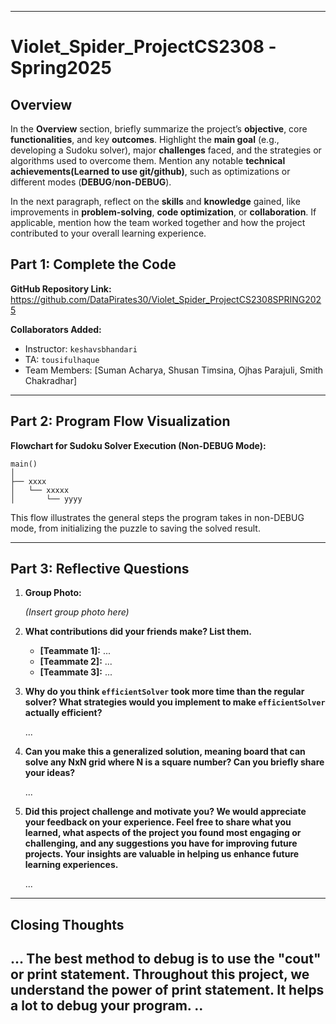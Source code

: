 
---

# Violet_Spider_ProjectCS2308 -Spring2025

## Overview

In the **Overview** section, briefly summarize the project’s **objective**, core **functionalities**, and key **outcomes**. Highlight the **main goal** (e.g., developing a Sudoku solver), major **challenges** faced, and the strategies or algorithms used to overcome them. Mention any notable **technical achievements(Learned to use git/github)**, such as optimizations or different modes (**DEBUG**/**non-DEBUG**).

In the next paragraph, reflect on the **skills** and **knowledge** gained, like improvements in **problem-solving**, **code optimization**, or **collaboration**. If applicable, mention how the team worked together and how the project contributed to your overall learning experience.

## Part 1: Complete the Code
**GitHub Repository Link:** https://github.com/DataPirates30/Violet_Spider_ProjectCS2308SPRING2025

**Collaborators Added:**
- Instructor: `keshavsbhandari`
- TA: `tousifulhaque`
- Team Members: [Suman Acharya, Shusan Timsina, Ojhas Parajuli, Smith Chakradhar]

---

## Part 2: Program Flow Visualization

**Flowchart for Sudoku Solver Execution (Non-DEBUG Mode):**

```text
main()
│
├── xxxx
│   └── xxxxx
│       └── yyyy
```

This flow illustrates the general steps the program takes in non-DEBUG mode, from initializing the puzzle to saving the solved result.

---

## Part 3: Reflective Questions

1. **Group Photo:**

   *(Insert group photo here)*


2. **What contributions did your friends make? List them.**

    - **[Teammate 1]:** ...
    - **[Teammate 2]:** ...
    - **[Teammate 3]:** ...

3. **Why do you think `efficientSolver` took more time than the regular solver? What strategies would you implement to make `efficientSolver` actually efficient?**

   ...

4. **Can you make this a generalized solution, meaning board that can solve any NxN grid where N is a square number? Can you briefly share your ideas?**

   ...

5. **Did this project challenge and motivate you? We would appreciate your feedback on your experience. Feel free to share what you learned, what aspects of the project you found most engaging or challenging, and any suggestions you have for improving future projects. Your insights are valuable in helping us enhance future learning experiences.**

   ...

---

## Closing Thoughts

... The best method to debug is to use the "cout" or print statement. Throughout this project, we understand the power of print statement. It helps a lot to debug your program. 
..
---